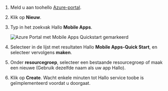 1. Meld u aan toohello [Azure-portal].

2. Klik op **Nieuw**.

3. Typ in het zoekvak Hallo **Mobile Apps**.

    ![Azure Portal met Mobile Apps Quickstart gemarkeerd][quickstart]

4. Selecteer in de lijst met resultaten Hallo **Mobile Apps-Quick Start**, en selecteer vervolgens **maken**.
 
5. Onder **resourcegroep**, selecteer een bestaande resourcegroep of maak een nieuwe (Gebruik dezelfde naam als uw app Hallo).

6. Klik op **Create**. Wacht enkele minuten tot Hallo service toobe is geïmplementeerd voordat u doorgaat.

<!-- Images. -->
[quickstart]: ./media/app-service-mobile-dotnet-backend-create-new-service/search-mobile-apps-quickstart.png

<!-- URLs. -->
[Azure-portal]: https://portal.azure.com/
